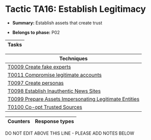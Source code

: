# Tactic TA16: Establish Legitimacy

* **Summary:** Establish assets that create trust

* **Belongs to phase:** P02



| Tasks |
| ----- |



| Techniques |
| ---------- |
| [T0009 Create fake experts](../generated_pages/techniques/T0009.md) |
| [T0011 Compromise legitimate accounts](../generated_pages/techniques/T0011.md) |
| [T0097 Create personas](../generated_pages/techniques/T0097.md) |
| [T0098 Establish Inauthentic News Sites](../generated_pages/techniques/T0098.md) |
| [T0099 Prepare Assets Impersonating Legitimate Entities](../generated_pages/techniques/T0099.md) |
| [T0100 Co-opt Trusted Sources](../generated_pages/techniques/T0100.md) |



| Counters | Response types |
| -------- | -------------- |


DO NOT EDIT ABOVE THIS LINE - PLEASE ADD NOTES BELOW